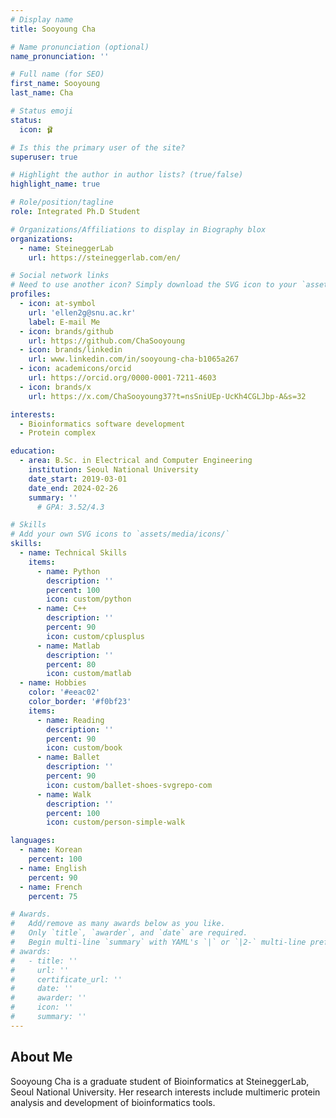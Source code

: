 ```yaml
---
# Display name
title: Sooyoung Cha

# Name pronunciation (optional)
name_pronunciation: ''

# Full name (for SEO)
first_name: Sooyoung
last_name: Cha

# Status emoji
status:
  icon: 🩰

# Is this the primary user of the site?
superuser: true

# Highlight the author in author lists? (true/false)
highlight_name: true

# Role/position/tagline
role: Integrated Ph.D Student

# Organizations/Affiliations to display in Biography blox
organizations:
  - name: SteineggerLab
    url: https://steineggerlab.com/en/

# Social network links
# Need to use another icon? Simply download the SVG icon to your `assets/media/icons/` folder.
profiles:
  - icon: at-symbol
    url: 'ellen2g@snu.ac.kr'
    label: E-mail Me
  - icon: brands/github
    url: https://github.com/ChaSooyoung
  - icon: brands/linkedin
    url: www.linkedin.com/in/sooyoung-cha-b1065a267
  - icon: academicons/orcid
    url: https://orcid.org/0000-0001-7211-4603
  - icon: brands/x
    url: https://x.com/ChaSooyoung37?t=nsSniUEp-UcKh4CGLJbp-A&s=32

interests:
  - Bioinformatics software development
  - Protein complex

education:
  - area: B.Sc. in Electrical and Computer Engineering
    institution: Seoul National University
    date_start: 2019-03-01
    date_end: 2024-02-26
    summary: ''
      # GPA: 3.52/4.3

# Skills
# Add your own SVG icons to `assets/media/icons/`
skills:
  - name: Technical Skills
    items:
      - name: Python
        description: ''
        percent: 100
        icon: custom/python
      - name: C++
        description: ''
        percent: 90
        icon: custom/cplusplus
      - name: Matlab
        description: ''
        percent: 80
        icon: custom/matlab
  - name: Hobbies
    color: '#eeac02'
    color_border: '#f0bf23'
    items:
      - name: Reading
        description: ''
        percent: 90
        icon: custom/book
      - name: Ballet
        description: ''
        percent: 90
        icon: custom/ballet-shoes-svgrepo-com
      - name: Walk
        description: ''
        percent: 100
        icon: custom/person-simple-walk

languages:
  - name: Korean
    percent: 100
  - name: English
    percent: 90
  - name: French
    percent: 75

# Awards.
#   Add/remove as many awards below as you like.
#   Only `title`, `awarder`, and `date` are required.
#   Begin multi-line `summary` with YAML's `|` or `|2-` multi-line prefix and indent 2 spaces below.
# awards:
#   - title: ''
#     url: ''
#     certificate_url: ''
#     date: ''
#     awarder: ''
#     icon: ''
#     summary: ''
---
```


## About Me
Sooyoung Cha is a graduate student of Bioinformatics at SteineggerLab, Seoul National University. Her research interests include multimeric protein analysis and development of bioinformatics tools.